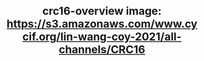 ---
title: "crc16-overview
image: https://s3.amazonaws.com/www.cycif.org/lin-wang-coy-2021/all-channels/CRC16"
layout: osd-exhibit
paper: config-HTA-CRCATLAS-1
figure: crc16-overview
---